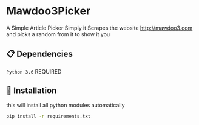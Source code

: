 # Mawdoo3Picker
A Simple Article Picker Simply it Scrapes the website http://mawdoo3.com and picks a random from it to show it you

## 📋 Dependencies
`Python 3.6` REQUIRED

## 📌 Installation
this will install all python modules automatically
```bash
pip install -r requirements.txt
```
